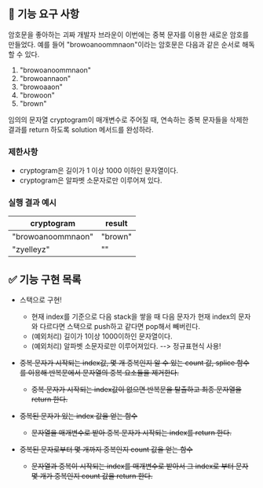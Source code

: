 ## 🚀 기능 요구 사항

암호문을 좋아하는 괴짜 개발자 브라운이 이번에는 중복 문자를 이용한 새로운 암호를 만들었다. 예를 들어 "browoanoommnaon"이라는 암호문은 다음과 같은 순서로 해독할 수 있다.

1. "browoanoommnaon"
2. "browoannaon"
3. "browoaaon"
4. "browoon"
5. "brown"

임의의 문자열 cryptogram이 매개변수로 주어질 때, 연속하는 중복 문자들을 삭제한 결과를 return 하도록 solution 메서드를 완성하라.

### 제한사항

- cryptogram은 길이가 1 이상 1000 이하인 문자열이다.
- cryptogram은 알파벳 소문자로만 이루어져 있다.

### 실행 결과 예시

| cryptogram        | result  |
| ----------------- | ------- |
| "browoanoommnaon" | "brown" |
| "zyelleyz"        | ""      |

## ✅ 기능 구현 목록

- 스택으로 구현!

  - 현재 index를 기준으로 다음 stack을 쌓을 때 다음 문자가 현재 index의 문자와 다르다면 스택으로 push하고 같다면 pop해서 빼버린다.
  - (예외처리) 길이가 1이상 1000이하인 문자열이다.
  - (예외처리) 알파벳 소문자로만 이루어져있다. --> 정규표현식 사용!

- ~~중복 문자가 시작되는 index값, 몇 개 중복인지 알 수 있는 count 값, splice 함수를 이용해 반복문에서 문자열의 중복 요소들을 제거한다.~~
  - ~~중복 문자가 시작되는 index값이 없으면 반복문을 탈출하고 최종 문자열을 return 한다.~~
- ~~중복된 문자가 있는 index 값을 얻는 함수~~
  - ~~문자열을 매개변수로 받아 중복 문자가 시작되는 index를 return 한다.~~
- ~~중복된 문자로부터 몇 개까지 중복인지 count 값을 얻는 함수~~
  - ~~문자열과 중복이 시작되는 index를 매개변수로 받아서 그 index로 부터 문자 몇 개가 중복인지 count 값을 return 한다.~~

